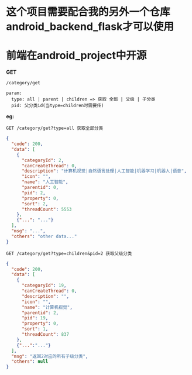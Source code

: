 # 这个项目需要配合我的另外一个仓库android_backend_flask才可以使用
# 前端在android_project中开源

**GET**
```http request
/category/get

param:
  type: all | parent | children => 获取 全部 | 父级 | 子分类
  pid: 父分类id(当type=children时需要传)
```
**eg:**
```http request
GET /category/get?type=all 获取全部分类
```
```json
{
  "code": 200,
  "data": [
    {
      "categoryId": 2,
      "canCreateThread": 0,
      "description": "计算机视觉|自然语言处理|人工智能|机器学习|机器人|语音",
      "icon": "",
      "name": "人工智能",
      "parentid": 0,
      "pid": 2,
      "property": 0,
      "sort": 2,
      "threadCount": 5553
    },
    {"...": "..."}
  ],
  "msg": "...",
  "others": "other data..."
}
```

```http request
GET /category/get?type=children&pid=2 获取父级分类
```
```json
{
  "code": 200,
  "data": [
    {
      "categoryId": 19,
      "canCreateThread": 0,
      "description": "",
      "icon": "",
      "name": "计算机视觉",
      "parentid": 2,
      "pid": 19,
      "property": 0,
      "sort": 1,
      "threadCount": 837
    },
    {"...":"..."}
  ],
  "msg": "返回2对应的所有子级分类",
  "others": null
}
```

